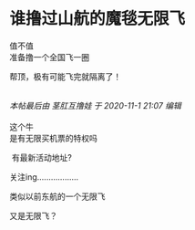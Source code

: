 # 谁撸过山航的魔毯无限飞


值不值<br />
准备撸一个全国飞一圈

帮顶，极有可能飞完就隔离了！<br />
<br />
<img src="static/image/smiley/default/lol.gif" smilieid="12" border="0" alt="" /><img src="static/image/smiley/default/lol.gif" smilieid="12" border="0" alt="" /><img src="static/image/smiley/default/lol.gif" smilieid="12" border="0" alt="" />

<i class="pstatus"> 本帖最后由 茎肛互撸娃 于 2020-11-1 21:07 编辑 </i><br />
<br />
这个牛<img src="static/image/smiley/yct/014.gif" smilieid="45" border="0" alt="" /><br />
是有无限买机票的特权吗

<img src="static/image/smiley/default/shocked.gif" smilieid="6" border="0" alt="" /> 有最新活动地址?&nbsp;&nbsp;

关注ing..................<img id="aimg_vsuPU" onclick="zoom(this, this.src, 0, 0, 0)" class="zoom" src="https://cdn.jsdelivr.net/gh/hishis/forum-master/public/images/patch.gif" onmouseover="img_onmouseoverfunc(this)" onload="thumbImg(this)" border="0" alt="" />

类似以前东航的一个无限飞

又是无限飞？<img id="aimg_EAccw" onclick="zoom(this, this.src, 0, 0, 0)" class="zoom" src="https://cdn.jsdelivr.net/gh/hishis/forum-master/public/images/patch.gif" onmouseover="img_onmouseoverfunc(this)" onload="thumbImg(this)" border="0" alt="" />
